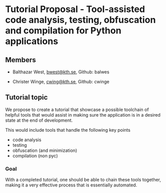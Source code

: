 # Tutorial Proposal - Tool-assisted code analysis, testing, obfuscation and compilation for Python applications

## Members
* Balthazar West, bwest@kth.se, Github: balwes

* Christer Winge, cwing@kth.se, Github: cwinge

## Tutorial topic
We propose to create a tutorial that showcase a possible toolchain of helpful tools that would assist in making sure the application is in a desired state at the end of development.

This would include tools that handle the following key points
* code analysis
* testing
* obfuscation (and minimization)
* compilation (non pyc)

### Goal
With a completed tutorial, one should be able to chain these tools together, making it a very effective process that is essentially automated.
